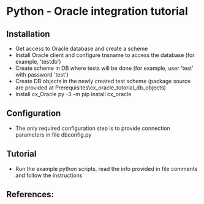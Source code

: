 # Python - Oracle integration tutorial

## Installation

* Get access to Oracle database and create a scheme
* Install Oracle client and configure tnsname to access the database (for example, 'testdb')
* Create scheme in DB where tests will be done (for example, user 'test' with password 'test')
* Create DB objects in the newly created test scheme (package source are provided at Prerequisites\cx_oracle_tutorial_db_objects)
* Install cx_Oracle
	py -3 -m pip install cx_oracle

## Configuration
* The only required configuration step is to provide connection parameters in file dbconfig.py

## Tutorial
* Run the example python scripts, read the info provided in file comments and follow the instructions

## References:
[1]: https://cx-oracle.readthedocs.io/en/latest/index.html
